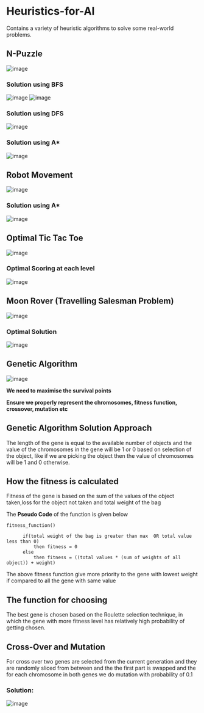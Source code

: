 # Heuristics-for-AI
Contains a variety of heuristic algorithms to solve some real-world problems.

## N-Puzzle

![image](https://user-images.githubusercontent.com/63910248/168763166-29a5b5db-172b-4031-a1c3-8bab69edf08a.png)

### Solution using BFS

![image](https://user-images.githubusercontent.com/63910248/168763617-c422d095-abb9-44e7-ab15-2029c431d3bd.png)
![image](https://user-images.githubusercontent.com/63910248/168763691-3b0d78d0-b913-4c54-93be-d1d32db9e967.png)

### Solution using DFS

![image](https://user-images.githubusercontent.com/63910248/168765541-b4e2158e-6820-450c-ac39-ee23bc0f550b.png)

### Solution using A*

![image](https://user-images.githubusercontent.com/63910248/168765847-0b9adbdb-d2b8-432a-b3f1-769f214c0665.png)

## Robot Movement

![image](https://user-images.githubusercontent.com/63910248/168768567-db97fbc2-1cb8-44a8-bc71-b3e32a78045a.png)

### Solution using A*

![image](https://user-images.githubusercontent.com/63910248/168769138-e797bd05-d489-4d56-a993-aadef7c18fde.png)

## Optimal Tic Tac Toe

![image](https://user-images.githubusercontent.com/63910248/168779114-a20dfa29-e2f3-4479-ad54-76e775ca6e92.png)

### Optimal Scoring at each level

![image](https://user-images.githubusercontent.com/63910248/168779270-5e3ac8ae-eadb-4959-9d45-89d2a304d082.png)

## Moon Rover (Travelling Salesman Problem)

![image](https://user-images.githubusercontent.com/63910248/168780682-2be36098-3da2-4b4f-bb73-2587aec57eb0.png)

### Optimal Solution

![image](https://user-images.githubusercontent.com/63910248/168780927-6ad24490-3072-479b-b07b-d5c93cdd9258.png)

## Genetic Algorithm

![image](https://user-images.githubusercontent.com/63910248/168784837-957b94ad-b862-4d69-93c4-cf675c9fdecc.png)

**We need to maximise the survival points**

**Ensure we properly represent the chromosomes, fitness function, crossover, mutation etc**

## Genetic Algorithm Solution Approach

The length of the gene is equal to the available number of objects and the value of the chromosomes in the gene will be 1 or 0 based on selection of the object, like if we are picking the object then the value of chromosomes will be 1 and 0 otherwise.

## How the fitness is calculated

Fitness of the gene is based on the sum of the values of the object taken,loss for the object not taken and total weight of the bag

The **Pseudo Code** of the function is given below
```
fitness_function()

	  if(total weight of the bag is greater than max  OR total value less than 0)
	      then fitness = 0
	  else
	      then fitness = ((total values * (sum of weights of all object)) + weight)
```
The above fitness function give more priority to the gene with lowest weight if compared to all the gene with same value

## The function for choosing

The best gene is chosen based on the Roulette selection technique, in which the gene with more fitness level has relatively high probability of getting chosen.

## Cross-Over and Mutation

For cross over two genes are selected from the current generation and they are randomly sliced from between and the the first part is swapped and the for each chromosome in both genes we do mutation with probability of 0.1

### Solution:

![image](https://user-images.githubusercontent.com/63910248/168785958-eaa8eb6b-f9cc-4755-8b86-04c17f6639ab.png)


